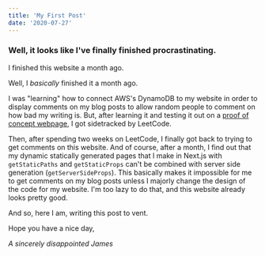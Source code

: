 ```yaml
---
title: 'My First Post'
date: '2020-07-27'
---
```

### Well, it looks like I've finally finished procrastinating.

I finished this website a month ago.

Well, I *basically* finished it a month ago.

I was "learning" how to connect AWS's DynamoDB to my website in order to display
comments on my blog posts to allow random people to comment on how bad my
writing is. But, after learning it and testing it out on a [proof of concept webpage](https://comments-demo.vercel.app/), I got sidetracked by LeetCode.

Then, after spending two weeks on LeetCode, I finally got back to trying to get
comments on this website. And of course, after a month, I find out that my dynamic
statically generated pages that I make in Next.js with `getStaticPaths` and
`getStaticProps` can't be combined with server side generation (`getServerSideProps`).
This basically makes it impossible for me to get comments on my blog posts unless
I majorly change the design of the code for my website. I'm too lazy to do that, and this website
already looks pretty good.

And so, here I am, writing this post to vent.

Hope you have a nice day,

*A sincerely disappointed James*
